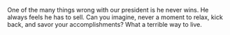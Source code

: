 One of the many things wrong with our president is he never wins. He always feels he has to sell. Can you imagine, never a moment to relax, kick back, and savor your accomplishments? What a terrible way to live.
